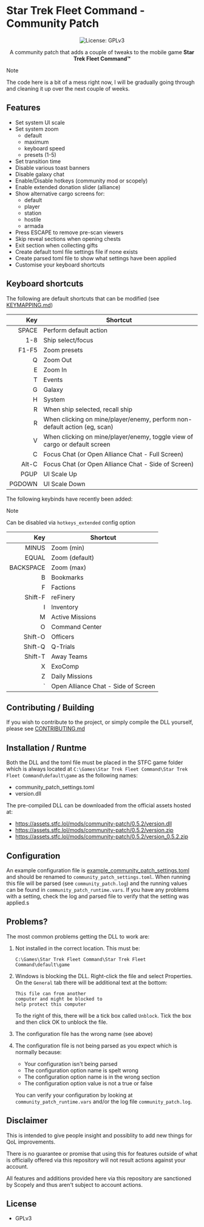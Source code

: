 # Star Trek Fleet Command - Community Patch

<p align="center">
  <img src="https://img.shields.io/badge/License-GPLv3-blue.svg" alt="License: GPLv3">
</p>

<p align="center">
   A community patch that adds a couple of tweaks to the mobile game <b>Star Trek Fleet Command&#8482;</b>
</p>

> [!NOTE]
> The code here is a bit of a mess right now, I will be gradually going through and cleaning it up over the next couple of weeks.

## Features

- Set system UI scale
- Set system zoom
  - default
  - maximum
  - keyboard speed
  - presets (1-5)
- Set transition time
- Disable various toast banners
- Disable galaxy chat
- Enable/Disable hotkeys (community mod or scopely)
- Enable extended donation slider (alliance)
- Show alternative cargo screens for:
  - default
  - player
  - station
  - hostile
  - armada
- Press ESCAPE to remove pre-scan viewers
- Skip reveal sections when opening chests
- Exit section when collecting gifts
- Create default toml file settings file if none exists
- Create parsed toml file to show what settings have been applied
- Customise your keyboard shortcuts

## Keyboard shortcuts

The following are default shortcuts that can be modified (see [KEYMAPPING.md](KEYMAPPING.md))

Key | Shortcut
--: | ---
SPACE | Perform default action
1-8 | Ship select/focus
F1-F5 | Zoom presets
Q | Zoom Out
E | Zoom In
T | Events
G | Galaxy
H | System
R | When ship selected, recall ship
R | When clicking on mine/player/enemy, perform non-default action (eg, scan)
V | When clicking on mine/player/enemy, toggle view of cargo or default screen
C | Focus Chat (or Open Alliance Chat - Full Screen)
Alt-C | Focus Chat (or Open Alliance Chat - Side of Screen)
PGUP | UI Scale Up
PGDOWN | UI Scale Down

The following keybinds have recently been added:

> [!NOTE]
> Can be disabled via `hotkeys_extended` config option

Key | Shortcut
--: | ---
MINUS | Zoom (min)
EQUAL | Zoom (default)
BACKSPACE | Zoom (max)
B | Bookmarks
F | Factions
Shift-F | reFinery
I | Inventory
M | Active Missions
O | Command Center
Shift-O | Officers
Shift-Q | Q-Trials
Shift-T | Away Teams
X | ExoComp
Z | Daily Missions
` | Open Alliance Chat - Side of Screen

## Contributing / Building

If you wish to contribute to the project, or simply compile the DLL yourself, please see [CONTRIBUTING.md](CONTRIBUTING.md)

## Installation / Runtme

Both the DLL and the toml file must be placed in the STFC game folder which is always located
at `C:\Games\Star Trek Fleet Command\Star Trek Fleet Command\default\game` as the following
names:

- community_patch_settings.toml
- version.dll

The pre-compiled DLL can be downloaded from the official assets hosted at:

- https://assets.stfc.lol/mods/community-patch/0.5.2/version.dll
- https://assets.stfc.lol/mods/community-patch/0.5.2/version.zip
- https://assets.stfc.lol/mods/community-patch/0.5.2/version_0.5.2.zip

## Configuration

An example configuration file is [example_community_patch_settings.toml](example_community_patch_settings.toml) and should be
renamed to `community_patch_settings.toml`.  When running this file will be parsed (see `community_patch.log`) and the running
values can be found in `community_patch_runtime.vars`.  If you have any problems with a setting, check the log and parsed
file to verify that the setting was applied.s

## Problems?

The most common problems getting the DLL to work are:

1. Not installed in the correct location.  This must be:

   ```console
   C:\Games\Star Trek Fleet Command\Star Trek Fleet Command\default\game
   ```

2. Windows is blocking the DLL.  Right-click the file and select Properties.  On the `General` tab
   there will be additional text at the bottom:

   ```console
   This file can from another
   computer and might be blocked to
   help protect this computer
   ```

   To the right of this, there will be a tick box called `Unblock`.  Tick the box and then click OK
   to unblock the file.

3. The configuration file has the wrong name (see above)

4. The configuration file is not being parsed as you expect which is normally because:

   - Your configuration isn't being parsed
   - The configuration option name is spelt wrong
   - The configuration option name is in the wrong section
   - The configuration option value is not a true or false

   You can verify your configuration by looking at `community_patch_runtime.vars` and/or the
   log file `community_patch.log`.

## Disclaimer

This is intended to give people insight and possiblity to add new things for QoL improvements.

There is no guarantee or promise that using this for features outside of what is officially offered via this repository will not result actions against your account.

All features and additions provided here via this repository are sanctioned by Scopely and thus aren't subject to account actions.

## License

- GPLv3
